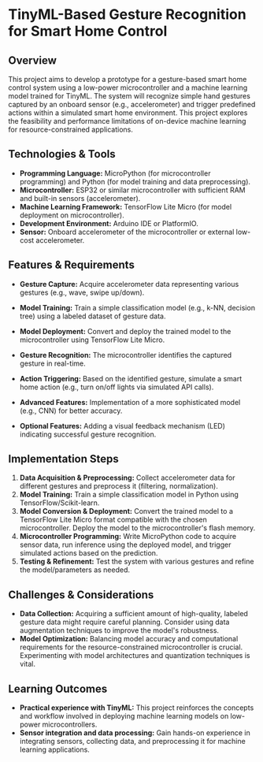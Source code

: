 # TinyML-Based Gesture Recognition for Smart Home Control

## Overview

This project aims to develop a prototype for a gesture-based smart home control system using a low-power microcontroller and a machine learning model trained for TinyML.  The system will recognize simple hand gestures captured by an onboard sensor (e.g., accelerometer) and trigger predefined actions within a simulated smart home environment.  This project explores the feasibility and performance limitations of on-device machine learning for resource-constrained applications.

## Technologies & Tools

* **Programming Language:**  MicroPython (for microcontroller programming) and Python (for model training and data preprocessing).
* **Microcontroller:** ESP32 or similar microcontroller with sufficient RAM and built-in sensors (accelerometer).
* **Machine Learning Framework:** TensorFlow Lite Micro (for model deployment on microcontroller).
* **Development Environment:** Arduino IDE or PlatformIO.
* **Sensor:**  Onboard accelerometer of the microcontroller or external low-cost accelerometer.

## Features & Requirements

- **Gesture Capture:**  Acquire accelerometer data representing various gestures (e.g., wave, swipe up/down).
- **Model Training:** Train a simple classification model (e.g., k-NN, decision tree) using a labeled dataset of gesture data.
- **Model Deployment:** Convert and deploy the trained model to the microcontroller using TensorFlow Lite Micro.
- **Gesture Recognition:**  The microcontroller identifies the captured gesture in real-time.
- **Action Triggering:**  Based on the identified gesture, simulate a smart home action (e.g., turn on/off lights via simulated API calls).

- **Advanced Features:**  Implementation of a more sophisticated model (e.g., CNN) for better accuracy.
- **Optional Features:**  Adding a visual feedback mechanism (LED) indicating successful gesture recognition.

## Implementation Steps

1. **Data Acquisition & Preprocessing:** Collect accelerometer data for different gestures and preprocess it (filtering, normalization).
2. **Model Training:** Train a simple classification model in Python using TensorFlow/Scikit-learn.
3. **Model Conversion & Deployment:** Convert the trained model to a TensorFlow Lite Micro format compatible with the chosen microcontroller.  Deploy the model to the microcontroller's flash memory.
4. **Microcontroller Programming:** Write MicroPython code to acquire sensor data, run inference using the deployed model, and trigger simulated actions based on the prediction.
5. **Testing & Refinement:** Test the system with various gestures and refine the model/parameters as needed.


## Challenges & Considerations

- **Data Collection:** Acquiring a sufficient amount of high-quality, labeled gesture data might require careful planning.  Consider using data augmentation techniques to improve the model's robustness.
- **Model Optimization:** Balancing model accuracy and computational requirements for the resource-constrained microcontroller is crucial.  Experimenting with model architectures and quantization techniques is vital.


## Learning Outcomes

- **Practical experience with TinyML:** This project reinforces the concepts and workflow involved in deploying machine learning models on low-power microcontrollers.
- **Sensor integration and data processing:** Gain hands-on experience in integrating sensors, collecting data, and preprocessing it for machine learning applications.

